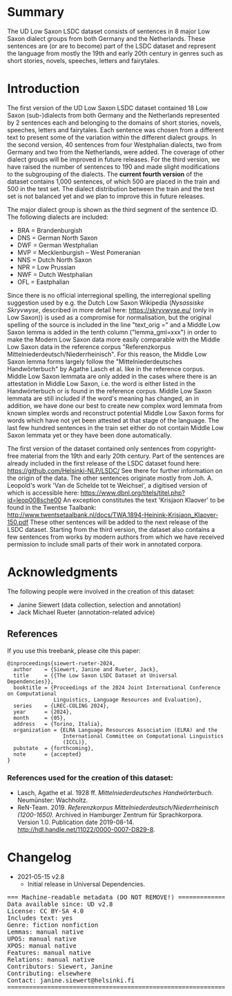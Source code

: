 # Summary

The UD Low Saxon LSDC dataset consists of sentences in 8 major Low Saxon dialect groups from both Germany and the Netherlands. These sentences are (or are to become) part of the LSDC dataset and represent the language from mostly the 19th and early 20th century in genres such as short stories, novels, speeches, letters and fairytales. 


# Introduction

The first version of the UD Low Saxon LSDC dataset contained 18 Low Saxon (sub-)dialects from both Germany and the Netherlands represented by 2 sentences each and belonging to the domains of short stories, novels, speeches, letters and fairytales. Each sentence was chosen from a different text to present some of the variation within the different dialect groups. In the second version, 40 sentences from four Westphalian dialects, two from Germany and two from the Netherlands, were added. The coverage of other dialect groups will be improved in future releases. For the third version, we have raised the number of sentences to 190 and made slight modifications to the subgrouping of the dialects. The **current fourth version** of the dataset contains 1,000 sentences, of which 500 are placed in the train and 500 in the test set. The dialect distribution between the train and the test set is not balanced yet and we plan to improve this in future releases.

The major dialect group is shown as the third segment of the sentence ID. The following dialects are included:
* BRA = Brandenburgish
* DNS = German North Saxon
* DWF = German Westphalian
* MVP = Mecklenburgish – West Pomeranian
* NNS = Dutch North Saxon
* NPR = Low Prussian
* NWF = Dutch Westphalian
* OFL = Eastphalian

Since there is no official interregional spelling, the interregional spelling suggestion used by e.g. the Dutch Low Saxon Wikipedia (_Nysassiske Skryvwyse_, described in more detail here: https://skryvwyse.eu/ (only in Low Saxon)) is used as a compromise for normalisation, but the original spelling of the source is included in the line "text_orig =" and a Middle Low Saxon lemma is added in the tenth column ("lemma_gml=xxx") in order to make the Modern Low Saxon data more easily comparable with the Middle Low Saxon data in the reference corpus "Referenzkorpus Mittelniederdeutsch/Niederrheinisch". For this reason, the Middle Low Saxon lemma forms largely follow the "Mittelniederdeutsches Handwörterbuch" by Agathe Lasch et al. like in the reference corpus. Middle Low Saxon lemmata are only added in the cases where there is an attestation in Middle Low Saxon, i.e. the word is either listed in the Handwörterbuch or is found in the reference corpus. Middle Low Saxon lemmata are still included if the word's meaning has changed, an in addition, we have done our best to create new complex word lemmata from known simplex words and reconstruct potential Middle Low Saxon forms for words which have not yet been attested at that stage of the language. The last few hundred sentences in the train set either do not contain Middle Low Saxon lemmata yet or they have been done automatically. 

The first version of the dataset contained only sentences from copyright-free material from the 19th and early 20th century. Part of the sentences are already included in the first release of the LSDC dataset found here: https://github.com/Helsinki-NLP/LSDC/ See there for further information on the origin of the data. The other sentences originate mostly from Joh. A. Leopold's work 'Van de Schelde tot te Weichsel', a digitised version of which is accessible here: https://www.dbnl.org/titels/titel.php?id=leop008sche00 An exception constitutes the text 'Krisjaon Klaover' to be found in the Twentse Taalbank: http://www.twentsetaalbank.nl/docs/TWA.1894-Heinink-Krisjaon_Klaover-150.pdf These other sentences will be added to the next release of the LSDC dataset. Starting from the third version, the dataset also contains a few sentences from works by modern authors from which we have received permission to include small parts of their work in annotated corpora.


# Acknowledgments

The following people were involved in the creation of this dataset:

* Janine Siewert (data collection, selection and annotation)
* Jack Michael Rueter (annotation-related advice) 

## References

If you use this treebank, please cite this paper:

```
@inproceedings{siewert-rueter-2024,
  author    = {Siewert, Janine and Rueter, Jack},
  title     = {{The Low Saxon LSDC Dataset at Universal Dependencies}},
  booktitle = {Proceedings of the 2024 Joint International Conference on Computational
               Linguistics, Language Resources and Evaluation},
  series    = {LREC-COLING 2024},
  year      = {2024},
  month     = {05},
  address   = {Torino, Italia},
  organization = {ELRA Language Resources Association (ELRA) and the
                  International Committee on Computational Linguistics
                  (ICCL)},
  pubstate  = {forthcoming},
  note      = {accepted}
}
```
### References used for the creation of this dataset: 

* Lasch, Agathe et al. 1928 ff. *Mittelniederdeutsches Handwörterbuch.* Neumünster: Wachholtz.
* ReN-Team. 2019. *Referenzkorpus Mittelniederdeutsch/Niederrheinisch (1200-1650).* Archived in Hamburger Zentrum für Sprachkorpora. Version 1.0. Publication date 2019-08-14. http://hdl.handle.net/11022/0000-0007-D829-8.


# Changelog

* 2021-05-15 v2.8
  * Initial release in Universal Dependencies.


<pre>
=== Machine-readable metadata (DO NOT REMOVE!) ================================
Data available since: UD v2.8
License: CC BY-SA 4.0
Includes text: yes
Genre: fiction nonfiction
Lemmas: manual native
UPOS: manual native
XPOS: manual native
Features: manual native
Relations: manual native
Contributors: Siewert, Janine
Contributing: elsewhere
Contact: janine.siewert@helsinki.fi
===============================================================================
</pre>
